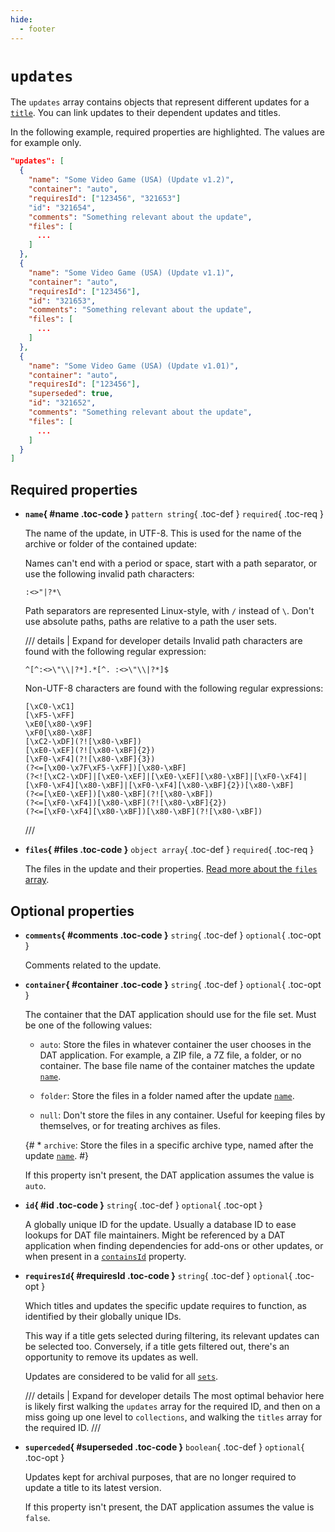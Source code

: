 ```yaml
---
hide:
  - footer
---
```


# `updates`

The `updates` array contains objects that represent different updates for a
[`title`](titles.md). You can link updates to their dependent updates and titles.

In the following example, required properties are highlighted. The values are for example
only.

``` {.json .copy hl_lines="3 8-10"}
"updates": [
  {
    "name": "Some Video Game (USA) (Update v1.2)",
    "container": "auto",
    "requiresId": ["123456", "321653"]
    "id": "321654",
    "comments": "Something relevant about the update",
    "files": [
      ...
    ]
  },
  {
    "name": "Some Video Game (USA) (Update v1.1)",
    "container": "auto",
    "requiresId": ["123456"],
    "id": "321653",
    "comments": "Something relevant about the update",
    "files": [
      ...
    ]
  },
  {
    "name": "Some Video Game (USA) (Update v1.01)",
    "container": "auto",
    "requiresId": ["123456"],
    "superseded": true,
    "id": "321652",
    "comments": "Something relevant about the update",
    "files": [
      ...
    ]
  }
]
```

## Required properties

<div class="definition-list" markdown>

* **`name`{ #name .toc-code }** `pattern string`{ .toc-def } `required`{ .toc-req }

    The name of the update, in UTF-8. This is used for the name of the archive or folder
    of the contained update:

    Names can't end with a period or space, start with a path separator, or use the
    following invalid path characters:

    ```
    :<>"|?*\
    ```

    Path separators are represented Linux-style, with `/` instead of `\`. Don't use
    absolute paths, paths are relative to a path the user sets.

    /// details | Expand for developer details
    Invalid path characters are found with the following regular expression:

    ``` {.text .copy}
    ^[^:<>\"\\|?*].*[^. :<>\"\\|?*]$
    ```

    Non-UTF-8 characters are found with the following regular expressions:

    ``` {.text .copy}
    [\xC0-\xC1]
    [\xF5-\xFF]
    \xE0[\x80-\x9F]
    \xF0[\x80-\x8F]
    [\xC2-\xDF](?![\x80-\xBF])
    [\xE0-\xEF](?![\x80-\xBF]{2})
    [\xF0-\xF4](?![\x80-\xBF]{3})
    (?<=[\x00-\x7F\xF5-\xFF])[\x80-\xBF]
    (?<![\xC2-\xDF]|[\xE0-\xEF]|[\xE0-\xEF][\x80-\xBF]|[\xF0-\xF4]|[\xF0-\xF4][\x80-\xBF]|[\xF0-\xF4][\x80-\xBF]{2})[\x80-\xBF]
    (?<=[\xE0-\xEF])[\x80-\xBF](?![\x80-\xBF])
    (?<=[\xF0-\xF4])[\x80-\xBF](?![\x80-\xBF]{2})
    (?<=[\xF0-\xF4][\x80-\xBF])[\x80-\xBF](?![\x80-\xBF])
    ```
    ///

* **`files`{ #files .toc-code }** `object array`{ .toc-def } `required`{ .toc-req }

    The files in the update and their properties.
    [Read more about the `files` array](files-updates.md).

</div>

## Optional properties

<div class="definition-list" markdown>

* **`comments`{ #comments .toc-code }** `string`{ .toc-def } `optional`{ .toc-opt }

    Comments related to the update.

* **`container`{ #container .toc-code }** `string`{ .toc-def } `optional`{ .toc-opt }

    The container that the DAT application should use for the file set. Must be one of the
    following values:

    * `auto`: Store the files in whatever container the user chooses in the DAT
      application. For example, a ZIP file, a 7Z file, a folder, or no container. The base
      file name of the container matches the update [`name`](updates.md#name).

    * `folder`: Store the files in a folder named after the update
      [`name`](updates.md#name).

    * `null`: Don't store the files in any container. Useful for keeping files by
      themselves, or for treating archives as files.

    {# * `archive`: Store the files in a specific archive type, named after the
      update [`name`](updates.md#name). #}

    If this property isn't present, the DAT application assumes the value is `auto`.

* **`id`{ #id .toc-code }** `string`{ .toc-def } `optional`{ .toc-opt }

    A globally unique ID for the update. Usually a database ID to ease lookups for DAT
    file maintainers. Might be referenced by a DAT application when finding dependencies
    for add-ons or other updates, or when present in a
    [`containsId`](titles.md#containsId) property.

* **`requiresId`{ #requiresId .toc-code }** `string`{ .toc-def } `optional`{ .toc-opt }

    Which titles and updates the specific update requires to function, as identified by
    their globally unique IDs.

    This way if a title gets selected during filtering, its relevant updates can be
    selected too. Conversely, if a title gets filtered out, there's an opportunity to
    remove its updates as well.

    Updates are considered to be valid for all [`sets`](sets.md).

    /// details | Expand for developer details
    The most optimal behavior here is likely first walking the `updates` array for the
    required ID, and then on a miss going up one level to `collections`, and walking the
    `titles` array for the required ID.
    ///

* **`superceded`{ #superseded .toc-code }** `boolean`{ .toc-def } `optional`{ .toc-opt }

    Updates kept for archival purposes, that are no longer required to update a title to
    its latest version.

    If this property isn't present, the DAT application assumes the value is `false`.

</div>
